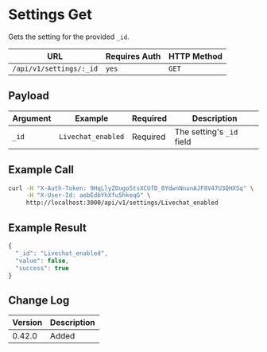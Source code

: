 # Settings Get

Gets the setting for the provided `_id`.

| URL                     | Requires Auth | HTTP Method |
| ----------------------- | ------------- | ----------- |
| `/api/v1/settings/:_id` | `yes`         | `GET`       |

## Payload

| Argument | Example            | Required | Description               |
| -------- | ------------------ | -------- | ------------------------- |
| `_id`    | `Livechat_enabled` | Required | The setting's `_id` field |

## Example Call

```bash
curl -H "X-Auth-Token: 9HqLlyZOugoStsXCUfD_0YdwnNnunAJF8V47U3QHXSq" \
     -H "X-User-Id: aobEdbYhXfu5hkeqG" \
     http://localhost:3000/api/v1/settings/Livechat_enabled
```

## Example Result

```javascript
{
  "_id": "Livechat_enabled",
  "value": false,
  "success": true
}
```

## Change Log

| Version | Description |
| ------- | ----------- |
| 0.42.0  | Added       |
